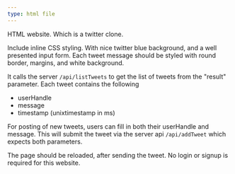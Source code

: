 ```yaml
---
type: html file
---
```

HTML website. Which is a twitter clone.

Include inline CSS styling. With nice twitter blue background, and a well presented input form.
Each tweet message should be styled with round border, margins, and white background.

It calls the server `/api/listTweets` to get the list of tweets from the "result" parameter.
Each tweet contains the following 
- userHandle
- message
- timestamp (unixtimestamp in ms)

For posting of new tweets, users can fill in both their userHandle and message.
This will submit the tweet via the server api `/api/addTweet` which expects both parameters.

The page should be reloaded, after sending the tweet.
No login or signup is required for this website.
